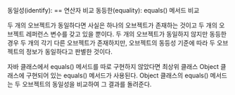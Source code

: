 동일성(identify): == 연산자 비교
동등한(equality): equals() 메서드 비교

두 개의 오브젝트가 동일하다면 사실은 하나의 오브젝트가 존재하는 것이고 두 개의 오브젝트 레퍼런스 변수를 갖고 있을 뿐이다.
두 개의 오브젝트가 동일하지 않지만 동등한 경우 두 개의 각기 다른 오브젝트가 존재하지만, 오브젝트의 동등성 기준에 따라 두 오브젝트의 정보가
동일하다고 판별한 것이다.

자바 클래스에서 equals() 메서드를 따로 구현하지 않았다면 최상위 클래스 Object 클래스에 구현되어 있는 equals() 메서드가 사용된다.
Object 클래스의 equals() 메서드는 두 오브젝트의 동일성을 비교하여 그 결과를 돌려준다.
